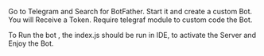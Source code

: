 Go to Telegram and Search for BotFather. 
Start it and create a custom Bot.
You will Receive a Token.
Require telegraf module to custom code the Bot.

To Run the bot , the index.js should be run in IDE, to activate the Server and Enjoy the Bot.